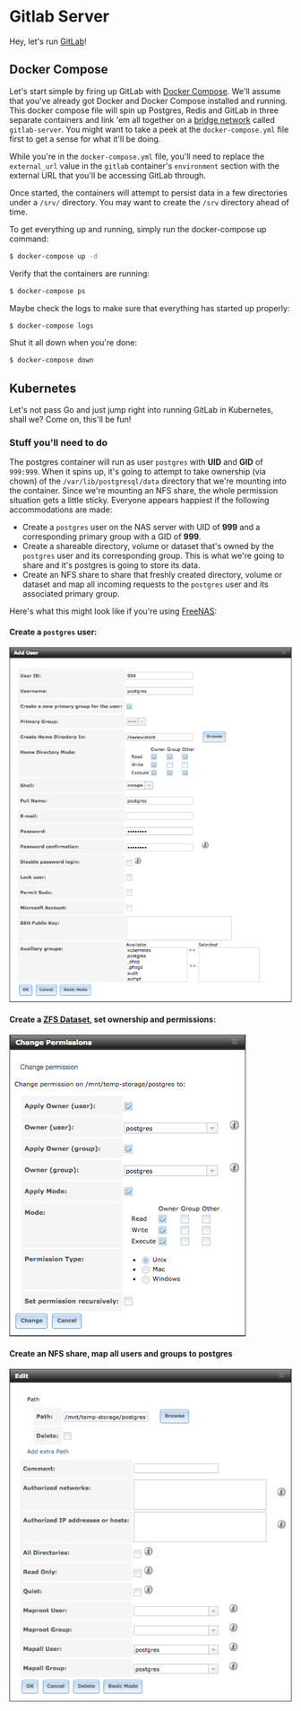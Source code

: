 # Gitlab Server
Hey, let's run [GitLab](https://about.gitlab.com/)!

## Docker Compose
Let's start simple by firing up GitLab with [Docker Compose](https://docs.docker.com/compose/).  We'll assume that
you've already got Docker and Docker Compose installed and running.  This docker compose file will spin up Postgres,
Redis and GitLab in three separate containers and link 'em all together on a 
[bridge network](https://docs.docker.com/engine/userguide/networking/#bridge-networks) called `gitlab-server`.
You might want to take a peek at the `docker-compose.yml` file first to get a sense for what it'll be doing.

While you're in the `docker-compose.yml` file, you'll need to replace the `external_url` value in the `gitlab`
container's `environment` section with the external URL that you'll be accessing GitLab through.

Once started, the containers will attempt to persist data in a few directories under a `/srv/` directory.
You may want to create the `/srv` directory ahead of time.

To get everything up and running, simply run the docker-compose up command:

```bash
$ docker-compose up -d
```


Verify that the containers are running:

```bash
$ docker-compose ps
```

Maybe check the logs to make sure that everything has started up properly:

```bash
$ docker-compose logs
```

Shut it all down when you're done:

```bash
$ docker-compose down
```

## Kubernetes
Let's not pass Go and just jump right into running GitLab in Kubernetes, shall we?  Come on, this'll be fun!



### Stuff you'll need to do

The postgres container will run as user `postgres` with **UID** and **GID** of `999:999`.
When it spins up, it's going to attempt to take ownership (via chown) of the 
`/var/lib/postgresql/data` directory that we're mounting into the container.  Since we're
mounting an NFS share, the whole permission situation gets a little sticky.  Everyone appears 
happiest if the following accommodations are made:

* Create a `postgres` user on the NAS server with UID of **999** and a corresponding
  primary group with a GID of **999**.
* Create a shareable directory, volume or dataset that's owned by the `postgres` user
  and its corresponding group.  This is what we're going to share and it's postgres is
  going to store its data.
* Create an NFS share to share that freshly created directory, volume or dataset and map
  all incoming requests to the `postgres` user and its associated primary group.
  
Here's what this might look like if you're using [FreeNAS](http://www.freenas.org/):

#### Create a `postgres` user:
![create postgres user](images/add-user.png)

#### Create a [ZFS Dataset](https://doc.freenas.org/9.3/freenas_storage.html#create-dataset), set ownership and permissions:
![create ZFS dataset](images/dataset-permissions.png)

#### Create an NFS share, map all users and groups to **postgres**
![create NFS share](images/nfs-mapping.png)